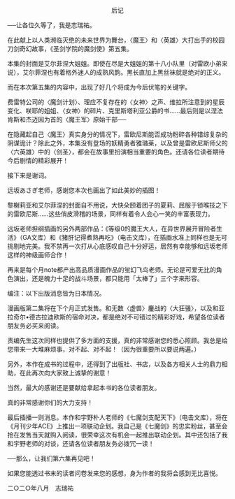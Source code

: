 <p align="center">后记</p>

──让各位久等了，我是志瑞祐。

在此献上以人类濒临灭绝的未来世界为舞台，〈魔王〉和〈英雄〉大打出手的校园刀剑奇幻故事，《圣剑学院的魔剑使》第五集。

本集的封面是艾尔菲涅大姐姐。即使在尽是大姐姐的第十八小队里（对雷欧小弟来说），艾尔菲涅也有着格外迷人的成熟风韵。黑长直加上黑丝袜就是绝对的正义。

而在本次第五集的内容中，出现了好几个将成为今后伏笔的关键字。

费雷特公司的〈魔剑计划〉、理应不复存在的〈女神〉之声、维拉所注意到的星辰变化、咲耶的姐姐、〈女神〉的碎片、克里斯塔利亚公爵的书……最后则是以涅法肯斯和杰迈因为首的〈魔王军〉原始干部──

在隐藏起自己〈魔王〉真实身分的情况下，雷欧尼斯能否成功粉碎各种错综复杂的阴谋诡计？除此之外，本集没有登场的妖精勇者雅璐莱，以及曾是雷欧尼斯师父的〈六英雄〉中的〈剑圣〉，都会在故事里扮演相当重要的角色。还请各位读者期待今后剧情的精彩展开！

接下来是谢词。

远坂あさぎ老师，感谢您本次也画出了如此美妙的插图！

黎榭莉亚和艾尔菲涅的封面自不用说，大快朵颐着团子的夏莉、屈服于锁喉技之下的雷欧尼斯……这些俏皮滑稽的场景，同样有着令人会心一笑的丰富表现力。

远坂老师担纲插画的另外两部作品：《等级0的魔王大人，在异世界展开冒险者生活》（GA文库）和《猪肝记得煮熟再吃》（电击文库），在插画水准上同样也是无可挑剔地完美。我不禁再一次打从心底感叹自己十分好运，居然有幸能够和远坂老师这样的神级画师合作！

再来是每个月note都产出高品质漫画作品的蛍幻飞鸟老师。无论是可爱无比的角色演出，还是魄力十足的战斗场景，都只能用「太棒了」三个字来形容。

编注：以下出版消息皆为日本情况。

漫画版第二集将在下个月正式发售。和无数〈虚兽〉鏖战的〈大狂骚〉，以及和亚拉奇尔•德古拉迪欧斯的宿命对决，都是绝对不可错过的精彩好戏，希望各位读者朋友务必买来阅读。

责编先生这次同样也提供了多方面的支援，真的非常感谢您的悉心照顾。我总是给您带来一大堆麻烦事，对不起、对不起！（因为很重要所以要说两遍。）

另外，本作在成书的过程中，还得到了出版社、书店，以及各方相关人士的鼎力相助，在此再次向大家致上诚挚的谢意！

当然，最大的感谢还是要献给拿起本书的各位读者朋友。

真的非常感谢你们的大力支持！

最后插播一则消息。本作和宇野朴人老师的《七魔剑支配天下》（电击文库），将在《月刊少年ACE》上推出一项联动企划。我自己是《七魔剑》的忠实粉丝，甚至会抢在发售当天就购入阅读，很荣幸这次有机会一起推出联动企划。其中还包括了我和宇野老师的对谈，还请各位读者朋友务必拨冗一读！

──那么，让我们第六集再见吧！

如果您能透过书末的读者问卷发来您的感想，身为作者的我将会感到无比喜悦。

二○二○年八月　志瑞祐

